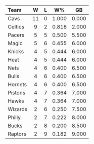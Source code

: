 | Team                             |  W  |  L  |  W%   |  GB   |
|:---------------------------------|:---:|:---:|:-----:|:-----:|
| [](/r/clevelandcavs) Cavs        | 11  |  0  | 1.000 | 0.000 |
| [](/r/bostonceltics) Celtics     |  9  |  2  | 0.818 | 2.000 |
| [](/r/pacers) Pacers             |  5  |  5  | 0.500 | 5.500 |
| [](/r/orlandomagic) Magic        |  5  |  6  | 0.455 | 6.000 |
| [](/r/nyknicks) Knicks           |  4  |  5  | 0.444 | 6.000 |
| [](/r/heat) Heat                 |  4  |  5  | 0.444 | 6.000 |
| [](/r/gonets) Nets               |  4  |  6  | 0.400 | 6.500 |
| [](/r/chicagobulls) Bulls        |  4  |  6  | 0.400 | 6.500 |
| [](/r/charlottehornets) Hornets  |  4  |  6  | 0.400 | 6.500 |
| [](/r/detroitpistons) Pistons    |  4  |  7  | 0.364 | 7.000 |
| [](/r/atlantahawks) Hawks        |  4  |  7  | 0.364 | 7.000 |
| [](/r/washingtonwizards) Wizards |  2  |  6  | 0.250 | 7.500 |
| [](/r/sixers) Philly             |  2  |  7  | 0.222 | 8.000 |
| [](/r/mkebucks) Bucks            |  2  |  8  | 0.200 | 8.500 |
| [](/r/torontoraptors) Raptors    |  2  |  9  | 0.182 | 9.000 |